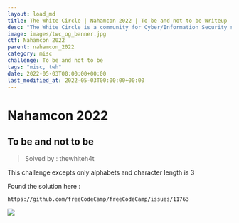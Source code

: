 ```yaml
---
layout: load_md
title: The White Circle | Nahamcon 2022 | To be and not to be Writeup
desc: "The White Circle is a community for Cyber/Information Security students, enthusiasts and professionals. You can discuss anything related to Security, share your knowledge with others, get help when you need it and proceed further in your journey with amazing people from all over the world."
image: images/twc_og_banner.jpg
ctf: Nahamcon 2022
parent: nahamcon_2022
category: misc
challenge: To be and not to be
tags: "misc, twh"
date: 2022-05-03T00:00:00+00:00
last_modified_at: 2022-05-03T00:00:00+00:00
---
```


<h1 class="heading card-title white-text">Nahamcon 2022</h1>

## To be and not to be
> Solved by : thewhiteh4t

This challenge excepts only alphabets and character length is 3

Found the solution here :

```
https://github.com/freeCodeCamp/freeCodeCamp/issues/11763
```

![](https://i.imgur.com/DJrIC15.png)

